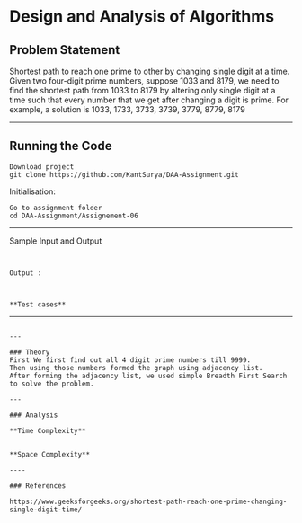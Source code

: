 # Design and Analysis of Algorithms

## Problem Statement
Shortest path to reach one prime to other by changing single digit at a time. Given
two four-digit prime numbers, suppose 1033 and 8179, we need to find the shortest
path from 1033 to 8179 by altering only single digit at a time such that every number
that we get after changing a digit is prime. For example, a solution is 1033, 1733,
3733, 3739, 3779, 8779, 8179

---
## Running the Code 

```
Download project
git clone https://github.com/KantSurya/DAA-Assignment.git
```
Initialisation: 
```
Go to assignment folder
cd DAA-Assignment/Assignement-06
```
---

Sample Input and Output
```


Output : 



**Test cases**

```

-------------------------------------
```

---

### Theory
First We first find out all 4 digit prime numbers till 9999.
Then using those numbers formed the graph using adjacency list.
After forming the adjacency list, we used simple Breadth First Search to solve the problem.

---

### Analysis

**Time Complexity**


**Space Complexity**

----

### References

https://www.geeksforgeeks.org/shortest-path-reach-one-prime-changing-single-digit-time/
